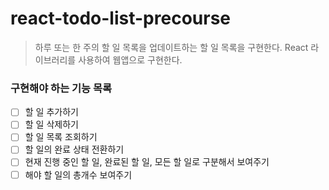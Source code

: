 # react-todo-list-precourse

> 하루 또는 한 주의 할 일 목록을 업데이트하는 할 일 목록을 구현한다. React 라이브러리를 사용하여 웹앱으로 구현한다.

### 구현해야 하는 기능 목록

- [ ] 할 일 추가하기
- [ ] 할 일 삭제하기
- [ ] 할 일 목록 조회하기
- [ ] 할 일의 완료 상태 전환하기
- [ ] 현재 진행 중인 할 일, 완료된 할 일, 모든 할 일로 구분해서 보여주기
- [ ] 해야 할 일의 총개수 보여주기
